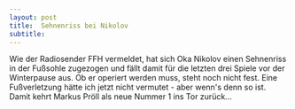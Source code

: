 ```yaml
---
layout: post
title:  Sehnenriss bei Nikolov
subtitle:  
---
```


Wie der Radiosender FFH vermeldet, hat sich Oka Nikolov einen Sehnenriss in der Fußsohle zugezogen und fällt damit für die letzten drei Spiele vor der Winterpause aus. Ob er operiert werden muss, steht noch nicht fest. Eine Fußverletzung hätte ich jetzt nicht vermutet - aber wenn's denn so ist. Damit kehrt Markus Pröll als neue Nummer 1 ins Tor zurück...


